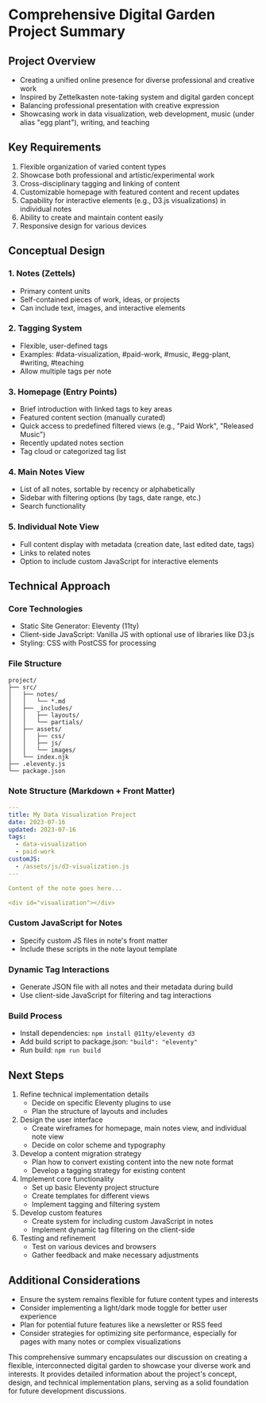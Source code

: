 # Comprehensive Digital Garden Project Summary

## Project Overview
- Creating a unified online presence for diverse professional and creative work
- Inspired by Zettelkasten note-taking system and digital garden concept
- Balancing professional presentation with creative expression
- Showcasing work in data visualization, web development, music (under alias "egg plant"), writing, and teaching

## Key Requirements
1. Flexible organization of varied content types
2. Showcase both professional and artistic/experimental work
3. Cross-disciplinary tagging and linking of content
4. Customizable homepage with featured content and recent updates
5. Capability for interactive elements (e.g., D3.js visualizations) in individual notes
6. Ability to create and maintain content easily
7. Responsive design for various devices

## Conceptual Design

### 1. Notes (Zettels)
- Primary content units
- Self-contained pieces of work, ideas, or projects
- Can include text, images, and interactive elements

### 2. Tagging System
- Flexible, user-defined tags
- Examples: #data-visualization, #paid-work, #music, #egg-plant, #writing, #teaching
- Allow multiple tags per note

### 3. Homepage (Entry Points)
- Brief introduction with linked tags to key areas
- Featured content section (manually curated)
- Quick access to predefined filtered views (e.g., "Paid Work", "Released Music")
- Recently updated notes section
- Tag cloud or categorized tag list

### 4. Main Notes View
- List of all notes, sortable by recency or alphabetically
- Sidebar with filtering options (by tags, date range, etc.)
- Search functionality

### 5. Individual Note View
- Full content display with metadata (creation date, last edited date, tags)
- Links to related notes
- Option to include custom JavaScript for interactive elements

## Technical Approach

### Core Technologies
- Static Site Generator: Eleventy (11ty)
- Client-side JavaScript: Vanilla JS with optional use of libraries like D3.js
- Styling: CSS with PostCSS for processing

### File Structure
```
project/
├── src/
│   ├── notes/
│   │   └── *.md
│   ├── _includes/
│   │   ├── layouts/
│   │   └── partials/
│   ├── assets/
│   │   ├── css/
│   │   ├── js/
│   │   └── images/
│   └── index.njk
├── .eleventy.js
└── package.json
```

### Note Structure (Markdown + Front Matter)
```yaml
---
title: My Data Visualization Project
date: 2023-07-16
updated: 2023-07-16
tags: 
  - data-visualization
  - paid-work
customJS: 
  - /assets/js/d3-visualization.js
---

Content of the note goes here...

<div id="visualization"></div>
```

### Custom JavaScript for Notes
- Specify custom JS files in note's front matter
- Include these scripts in the note layout template

### Dynamic Tag Interactions
- Generate JSON file with all notes and their metadata during build
- Use client-side JavaScript for filtering and tag interactions

### Build Process
- Install dependencies: `npm install @11ty/eleventy d3`
- Add build script to package.json: `"build": "eleventy"`
- Run build: `npm run build`

## Next Steps
1. Refine technical implementation details
   - Decide on specific Eleventy plugins to use
   - Plan the structure of layouts and includes
2. Design the user interface
   - Create wireframes for homepage, main notes view, and individual note view
   - Decide on color scheme and typography
3. Develop a content migration strategy
   - Plan how to convert existing content into the new note format
   - Develop a tagging strategy for existing content
4. Implement core functionality
   - Set up basic Eleventy project structure
   - Create templates for different views
   - Implement tagging and filtering system
5. Develop custom features
   - Create system for including custom JavaScript in notes
   - Implement dynamic tag filtering on the client-side
6. Testing and refinement
   - Test on various devices and browsers
   - Gather feedback and make necessary adjustments

## Additional Considerations
- Ensure the system remains flexible for future content types and interests
- Consider implementing a light/dark mode toggle for better user experience
- Plan for potential future features like a newsletter or RSS feed
- Consider strategies for optimizing site performance, especially for pages with many notes or complex visualizations

This comprehensive summary encapsulates our discussion on creating a flexible, interconnected digital garden to showcase your diverse work and interests. It provides detailed information about the project's concept, design, and technical implementation plans, serving as a solid foundation for future development discussions.